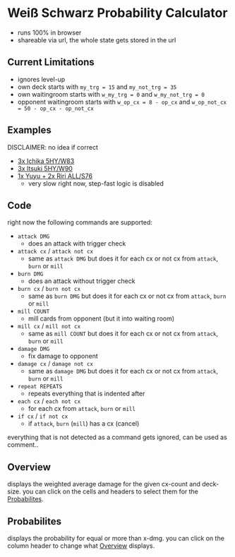 # Weiß Schwarz Probability Calculator

* runs 100% in browser
* shareable via url, the whole state gets stored in the url

## Current Limitations

* ignores level-up
* own deck starts with `my_trg = 15` and `my_not_trg = 35`
* own waitingroom starts with `w_my_trg = 0` and `w_my_not_trg = 0`
* opponent waitingroom starts with `w_op_cx = 8 - op_cx` and `w_op_not_cx = 50 - op_cx - op_not_cx`

## Examples

DISCLAIMER: no idea if correct

* [3x Ichika 5HY/W83](https://kokutoru.github.io/ws-probability-calculator/?*9il8zWi5yAC0tHkk9W3LtzdQ9l9XzKZkk5O8_3u-r0aiBTXArcEwwVJ9xGq8bYJM6p3lSDEb_8Qe4*N.jPkhcRxAX-)
* [3x Itsuki 5HY/W90](https://kokutoru.github.io/ws-probability-calculator/?mTAdHkyYWiBFjPnSoo9QChNSyPiqZOjsRVTmuHoN*f4xGATxpCl9gkQX_GndfDf..6mU3di3SERXVvTbZmzmQ)
* [1x Yuyu + 2x Riri ALL/S76](https://kokutoru.github.io/ws-probability-calculator/?lSDavywNNUz.YuI8Vh9Sn0*KwoVk8Yaz5hyd3YMh5J*XfaoVvJdlN2yzum0SMIY_ZIlql-YjMekZBvG.u_1RqajCrhx2.fMSEqABF)
  * very slow right now, step-fast logic is disabled

## Code

right now the following commands are supported:

* `attack DMG`
    * does an attack with trigger check
* `attack cx` / `attack not cx`
    * same as `attack DMG` but does it for each cx or not cx from `attack`, `burn` or `mill`
* `burn DMG`
    * does an attack without trigger check
* `burn cx` / `burn not cx`
    * same as `burn DMG` but does it for each cx or not cx from `attack`, `burn` or `mill`
* `mill COUNT`
    * mill cards from opponent (but it into waiting room)
* `mill cx` / `mill not cx`
    * same as `mill COUNT` but does it for each cx or not cx from `attack`, `burn` or `mill`
* `damage DMG`
    * fix damage to opponent
* `damage cx` / `damage not cx`
    * same as `damage DMG` but does it for each cx or not cx from `attack`, `burn` or `mill`
* `repeat REPEATS`
    * repeats everything that is indented after
* `each cx` / `each not cx`
    * for each cx from `attack`, `burn` or `mill`
* `if cx` / `if not cx`
    * if `attack`, `burn` (`mill`) has a cx (cancel)

everything that is not detected as a command gets ignored, can be used as comment..

## Overview

displays the weighted average damage for the given cx-count and deck-size.
you can click on the cells and headers to select them for the [Probabilites](#probabilites).

## Probabilites

displays the probability for equal or more than x-dmg.
you can click on the column header to change what [Overview](#overview) displays.
